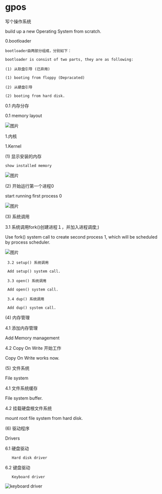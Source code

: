 # gpos
写个操作系统

build up a new Operating System from scratch.

0.bootloader
    
    bootloader由两部分组成，分别如下：
    
    bootloader is consist of two parts, they are as following:
    
    (1) 从软盘引导 (已弃用)
    
    (1) booting from floppy (Depracated)
    
    (2) 从硬盘引导
    
    (2) booting from hard disk.
    
  0.1 内存分存
 
  0.1 memory layout
 
 ![图片](https://github.com/ice-zhao/gpos/assets/39359146/6e4e2b6d-60df-4b84-afc4-412fe5d8839f)
 
1.内核

 1.Kernel
 
(1) 显示安装的内存
   
    show installed memory

![图片](https://user-images.githubusercontent.com/39359146/134795177-f30e7ff5-f600-42c5-819e-9aa3645698de.png)

(2) 开始运行第一个进程0

   start running first process 0
  
![图片](https://user-images.githubusercontent.com/39359146/138578370-109e8a61-a714-4c2b-bab8-c356c8bc7cfd.png)

(3) 系统调用

   3.1 系统调用fork()创建进程１，并加入进程调度;)

   Use fork() system call to create second process 1, which will be scheduled by process scheduler.
   
![图片](https://user-images.githubusercontent.com/39359146/139679170-9ca64eeb-1c60-414a-b50f-635493fcab6e.png)

     3.2 setup() 系统调用
   
     Add setup() system call.
     
     3.3 open() 系统调用
   
     Add open() system call.
     
     3.4 dup() 系统调用
     
     Add dup() system call.
     
(4) 内存管理

   4.1 添加内存管理

   Add Memory management
   
   4.2 Copy On Write 开始工作
   
   Copy On Write works now.
   
(5) 文件系统
   
   File system
   
   4.1 文件系统缓存

   File system buffer.
   
   4.2 挂载硬盘根文件系统
   
   mount root file system from hard disk.
   
(6) 驱动程序

   Drivers

   6.1 硬盘驱动
   
       Hard disk driver
       
   6.2 键盘驱动

       Keyboard driver
   ![keyboard driver](https://user-images.githubusercontent.com/39359146/150623941-4f5ba464-d7fd-43ce-86e3-7747e25c40ff.PNG)

   
   
